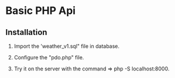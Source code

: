 # Basic PHP Api

Installation
------------

1) Import the 'weather_v1.sql" file in database.

2) Configure the "pdo.php" file.

3) Try it on the server with the command => php -S localhost:8000.
